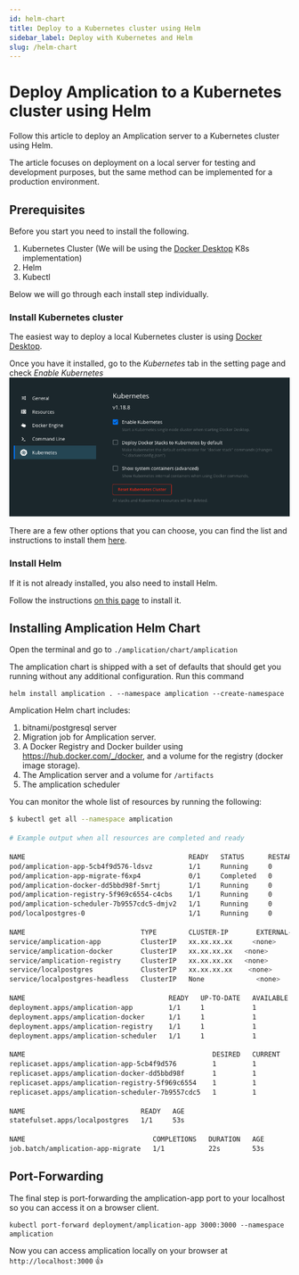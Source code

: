 ```yaml
---
id: helm-chart
title: Deploy to a Kubernetes cluster using Helm
sidebar_label: Deploy with Kubernetes and Helm
slug: /helm-chart
---
```


# Deploy Amplication to a Kubernetes cluster using Helm

Follow this article to deploy an Amplication server to a Kubernetes cluster using Helm.

The article focuses on deployment on a local server for testing and development purposes, but the same method can be implemented for a production environment.

## Prerequisites

Before you start you need to install the following.
1. Kubernetes Cluster (We will be using the [Docker Desktop](https://www.docker.com/products/docker-desktop) K8s implementation)
2. Helm
3. Kubectl

Below we will go through each install step individually.

### Install Kubernetes cluster

The easiest way to deploy a local Kubernetes cluster is using [Docker Desktop](https://www.docker.com/products/docker-desktop).

Once you have it installed, go to the _Kubernetes_ tab in the setting page and check _Enable Kubernetes_
![enable Kubernetes](./assets/helm-chart/enable-kubernetes.png)

There are a few other options that you can choose, you can find the list and instructions to install them [here](https://kubernetes.io/docs/tasks/tools).

### Install Helm

If it is not already installed, you also need to install Helm.

Follow the instructions [on this page](https://helm.sh/docs/intro/install/) to install it.

## Installing Amplication Helm Chart

Open the terminal and go to `./amplication/chart/amplication`

The amplication chart is shipped with a set of defaults that should get you running without any additional configuration.
Run this command

```
helm install amplication . --namespace amplication --create-namespace
```

Amplication Helm chart includes:

1. bitnami/postgresql server
2. Migration job for Amplication server.
3. A Docker Registry and Docker builder using https://hub.docker.com/_/docker, and a volume for the registry (docker image storage).
4. The Amplication server and a volume for `/artifacts`
5. The amplication scheduler

You can monitor the whole list of resources by running the following:

<!-- spell-checker: disable -->

```sh
$ kubectl get all --namespace amplication

# Example output when all resources are completed and ready

NAME                                         READY   STATUS      RESTARTS   AGE
pod/amplication-app-5cb4f9d576-ldsvz         1/1     Running     0          53s
pod/amplication-app-migrate-f6xp4            0/1     Completed   0          53s
pod/amplication-docker-dd5bbd98f-5mrtj       1/1     Running     0          53s
pod/amplication-registry-5f969c6554-c4cbs    1/1     Running     0          53s
pod/amplication-scheduler-7b9557cdc5-dmjv2   1/1     Running     0          53s
pod/localpostgres-0                          1/1     Running     0          53s

NAME                             TYPE        CLUSTER-IP       EXTERNAL-IP   PORT(S)    AGE
service/amplication-app          ClusterIP   xx.xx.xx.xx     <none>        3000/TCP   53s
service/amplication-docker       ClusterIP   xx.xx.xx.xx   <none>        2375/TCP   53s
service/amplication-registry     ClusterIP   xx.xx.xx.xx   <none>        5000/TCP   53s
service/localpostgres            ClusterIP   xx.xx.xx.xx    <none>        5432/TCP   53s
service/localpostgres-headless   ClusterIP   None             <none>        5432/TCP   53s

NAME                                    READY   UP-TO-DATE   AVAILABLE   AGE
deployment.apps/amplication-app         1/1     1            1           53s
deployment.apps/amplication-docker      1/1     1            1           53s
deployment.apps/amplication-registry    1/1     1            1           53s
deployment.apps/amplication-scheduler   1/1     1            1           53s

NAME                                               DESIRED   CURRENT   READY   AGE
replicaset.apps/amplication-app-5cb4f9d576         1         1         1       53s
replicaset.apps/amplication-docker-dd5bbd98f       1         1         1       53s
replicaset.apps/amplication-registry-5f969c6554    1         1         1       53s
replicaset.apps/amplication-scheduler-7b9557cdc5   1         1         1       53s

NAME                             READY   AGE
statefulset.apps/localpostgres   1/1     53s

NAME                                COMPLETIONS   DURATION   AGE
job.batch/amplication-app-migrate   1/1           22s        53s
```

<!-- spell-checker: enable -->

## Port-Forwarding

The final step is port-forwarding the amplication-app port to your localhost so you can access it on a browser client.

```
kubectl port-forward deployment/amplication-app 3000:3000 --namespace amplication
```

Now you can access amplication locally on your browser at `http://localhost:3000` 👍
